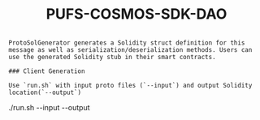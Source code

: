 <h1 align="center">PUFS-COSMOS-SDK-DAO</h1>


```

ProtoSolGenerator generates a Solidity struct definition for this message as well as serialization/deserialization methods. Users can use the generated Solidity stub in their smart contracts.

### Client Generation

Use `run.sh` with input proto files (`--input`) and output Solidity location(`--output`)

```
./run.sh --input <proto file path> --output <output directory>
```
